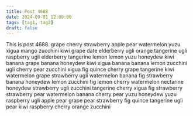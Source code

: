 ```yaml
---
title: Post 4688
date: 2024-09-01 12:00:00
tags: [tag1, tag2]
draft: false
---
```

This is post 4688.
grape
cherry
strawberry
apple
pear
watermelon
yuzu
xigua
mango
zucchini
kiwi
grape
date
elderberry
ugli
orange
tangerine
ugli
raspberry
ugli
elderberry
tangerine
lemon
lemon
yuzu
honeydew
kiwi
banana
grape
banana
honeydew
kiwi
xigua
banana
banana
lemon
zucchini
ugli
cherry
pear
zucchini
xigua
fig
quince
cherry
grape
tangerine
kiwi
watermelon
grape
strawberry
ugli
watermelon
banana
fig
strawberry
banana
honeydew
lemon
zucchini
fig
lemon
cherry
watermelon
nectarine
honeydew
strawberry
ugli
zucchini
tangerine
cherry
xigua
fig
strawberry
strawberry
pear
watermelon
banana
cherry
pear
yuzu
honeydew
yuzu
raspberry
ugli
apple
pear
grape
pear
strawberry
fig
quince
tangerine
ugli
pear
kiwi
raspberry
cherry
orange
zucchini
